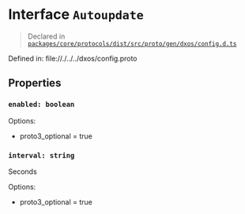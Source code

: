 # Interface `Autoupdate`
> Declared in [`packages/core/protocols/dist/src/proto/gen/dxos/config.d.ts`]()

Defined in:
   file://./../../dxos/config.proto
## Properties
### `enabled: boolean`
Options:
  - proto3_optional = true
### `interval: string`
Seconds

Options:
  - proto3_optional = true